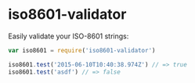 iso8601-validator
=================
Easily validate your ISO-8601 strings:

```javascript
var iso8601 = require('iso8601-validator')

iso8601.test('2015-06-10T10:40:38.974Z') // => true
iso8601.test('asdf') // => false
```

